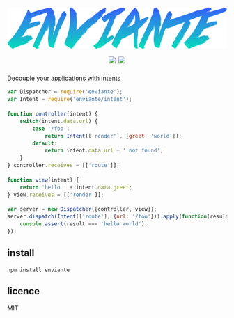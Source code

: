 <h1 align="center">
	<img src="/logo.png" width="600"><br>
	<a href="https://npmjs.org/package/enviante"><img src="https://badge.fury.io/js/enviante.svg"></a>
	<a href="https://travis-ci.org/quarterto/Enviante"><img src="https://travis-ci.org/quarterto/Enviante.svg"></a>
</h1>

Decouple your applications with intents

```js
var Dispatcher = require('enviante');
var Intent = require('enviante/intent');

function controller(intent) {
	switch(intent.data.url) {
		case '/foo':
			return Intent(['render'], {greet: 'world'});
		default:
			return intent.data.url + ' not found';
	}
} controller.receives = [['route']];

function view(intent) {
	return 'hello ' + intent.data.greet;
} view.receives = [['render']];

var server = new Dispatcher([controller, view]);
server.dispatch(Intent(['route'], {url: '/foo'})).apply(function(result) {
	console.assert(result === 'hello world');
});
```

install
---
```
npm install enviante
```

licence
---
MIT
